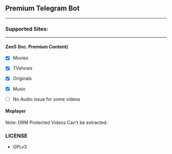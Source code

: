 ## Premium Telegram Bot
---

### Supported Sites:
---

#### Zee5 (Inc. Premium Content)
   
  - [x] Movies

  - [x] TVshows

  - [x] Originals

  - [x] Music

  - [ ] No Audio issue for some videos

#### Mxplayer
  
   Note: DRM Protected Videos Can't be extracted.

### LICENSE
- GPLv3

